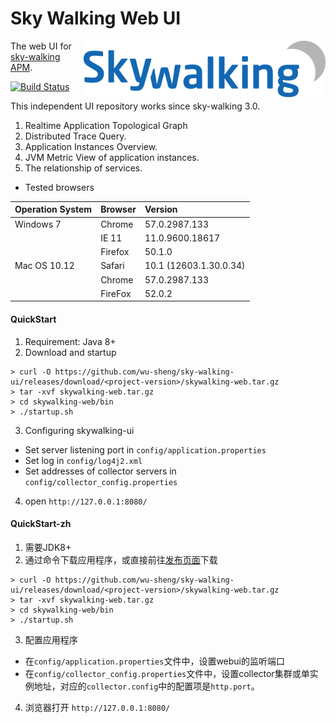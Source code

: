 Sky Walking Web UI
===============

<img src="src/main/resources/public/img/logo.png" alt="Sky Walking logo" height="90px" align="right" />

The web UI for [sky-walking APM](https://github.com/wu-sheng/sky-walking). 

[![Build Status](https://travis-ci.org/wu-sheng/sky-walking-ui.svg?branch=master)](https://travis-ci.org/wu-sheng/sky-walking-ui)

This independent UI repository works since sky-walking 3.0.

1. Realtime Application Topological Graph
1. Distributed Trace Query.
1. Application Instances Overview.
1. JVM Metric View of application instances.
1. The relationship of services.

- Tested browsers

|Operation System|Browser|Version|
|:-----|:-----|:-----|
|Windows 7|Chrome|57.0.2987.133|
||IE 11|11.0.9600.18617|
||Firefox|50.1.0|
|Mac OS 10.12|Safari|10.1 (12603.1.30.0.34)|
||Chrome|57.0.2987.133|
||FireFox|52.0.2|

#### QuickStart
1. Requirement: Java 8+
2. Download and startup

```shell
> curl -O https://github.com/wu-sheng/sky-walking-ui/releases/download/<project-version>/skywalking-web.tar.gz  
> tar -xvf skywalking-web.tar.gz  
> cd skywalking-web/bin  
> ./startup.sh
```
3. Configuring skywalking-ui
* Set server listening port in `config/application.properties`
* Set log in `config/log4j2.xml`
* Set addresses of collector servers in `config/collector_config.properties`

4. open `http://127.0.0.1:8080/`

#### QuickStart-zh
1. 需要JDK8+
2. 通过命令下载应用程序，或直接前往[发布页面](https://github.com/wu-sheng/sky-walking-ui/releases)下载

```shell
> curl -O https://github.com/wu-sheng/sky-walking-ui/releases/download/<project-version>/skywalking-web.tar.gz  
> tar -xvf skywalking-web.tar.gz  
> cd skywalking-web/bin  
> ./startup.sh
```

3. 配置应用程序
* 在`config/application.properties`文件中，设置webui的监听端口
* 在`config/collector_config.properties`文件中，设置collector集群或单实例地址，对应的`collector.config`中的配置项是`http.port`。

4. 浏览器打开 `http://127.0.0.1:8080/`
